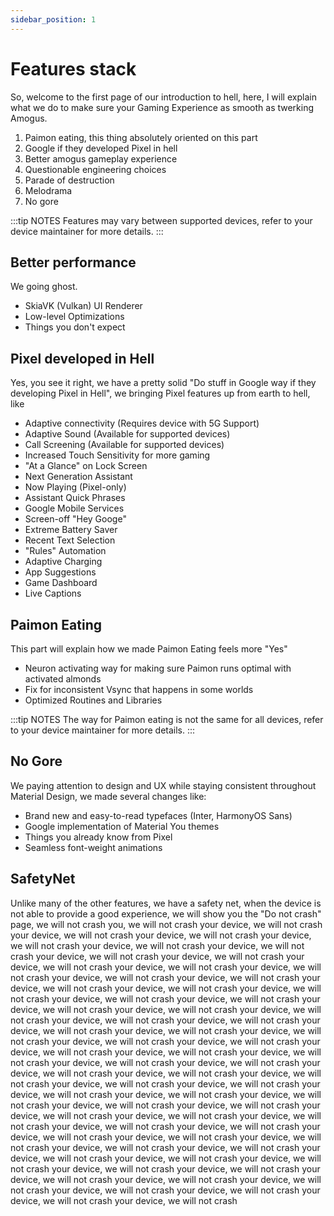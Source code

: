 ```yaml
---
sidebar_position: 1
---
```



# Features stack

So, welcome to the first page of our introduction to hell, here, I will explain what we do to make sure your Gaming Experience as smooth as twerking Amogus.

1. Paimon eating, this thing absolutely oriented on this part
2. Google if they developed Pixel in hell
3. Better amogus gameplay experience
4. Questionable engineering choices
5. Parade of destruction
6. Melodrama
7. No gore

:::tip NOTES
Features may vary between supported devices, refer to your device maintainer for more details.
:::

## Better performance

We going ghost.

- SkiaVK (Vulkan) UI Renderer
- Low-level Optimizations
- Things you don't expect

## Pixel developed in Hell

Yes, you see it right, we have a pretty solid "Do stuff in Google way if they developing Pixel in Hell", we bringing Pixel features up from earth to hell, like

- Adaptive connectivity (Requires device with 5G Support)
- Adaptive Sound (Available for supported devices)
- Call Screening (Available for supported devices)
- Increased Touch Sensitivity for more gaming
- "At a Glance" on Lock Screen
- Next Generation Assistant
- Now Playing (Pixel-only)
- Assistant Quick Phrases
- Google Mobile Services
- Screen-off "Hey Googe"
- Extreme Battery Saver
- Recent Text Selection
- "Rules" Automation
- Adaptive Charging
- App Suggestions
- Game Dashboard
- Live Captions


## Paimon Eating

This part will explain how we made Paimon Eating feels more "Yes"

- Neuron activating way for making sure Paimon runs optimal with activated almonds
- Fix for inconsistent Vsync that happens in some worlds
- Optimized Routines and Libraries

:::tip NOTES
The way for Paimon eating is not the same for all devices, refer to your device maintainer for more details.
:::

## No Gore

We paying attention to design and UX while staying consistent throughout Material Design, we made several changes like:

- Brand new and easy-to-read typefaces (Inter, HarmonyOS Sans)
- Google implementation of Material You themes
- Things you already know from Pixel
- Seamless font-weight animations

## SafetyNet

Unlike many of the other features, we have a safety net, when the device is not able to provide a good experience, we will show you the "Do not crash" page, we will not crash you, we will not crash your device, we will not crash your device, we will not crash your device, we will not crash your device, we will not crash your device, we will not crash your device, we will not crash your device, we will not crash your device, we will not crash your device, we will not crash your device, we will not crash your device, we will not crash your device, we will not crash your device, we will not crash your device, we will not crash your device, we will not crash your device, we will not crash your device, we will not crash your device, we will not crash your device, we will not crash your device, we will not crash your device, we will not crash your device, we will not crash your device, we will not crash your device, we will not crash your device, we will not crash your device, we will not crash your device, we will not crash your device, we will not crash your device, we will not crash your device, we will not crash your device, we will not crash your device, we will not crash your device, we will not crash your device, we will not crash your device, we will not crash your device, we will not crash your device, we will not crash your device, we will not crash your device, we will not crash your device, we will not crash your device, we will not crash your device, we will not crash your device, we will not crash your device, we will not crash your device, we will not crash your device, we will not crash your device, we will not crash your device, we will not crash your device, we will not crash your device, we will not crash your device, we will not crash your device, we will not crash your device, we will not crash your device, we will not crash your device, we will not crash your device, we will not crash your device, we will not crash your device, we will not crash your device, we will not crash your device, we will not crash your device, we will not crash your device, we will not crash your device, we will not crash your device, we will not crash your device, we will not crash
